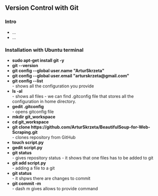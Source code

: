 <h2>Version Control with Git</h2>
<h3>Intro</h3>
<ul>
  <li>...</li>
  <li>...</li>
</ul>
<h3>Installation with Ubuntu terminal</h3>
<ul>
  <li><b>sudo apt-get install git -y</b></li>
  <li><b>git --version</b></li>
  <li><b>git config --global user.name "ArturSkrzeta"</b></li>
  <li><b>git config --global user.email "arturskrzeta@gmail.com"</b></li>
  
  <li><b>git config --list</b>
  <br>
  - shows all the configuration you provide
  </li>
  
  <li><b>ls -al</b>
  <br>
  - shows all files
  - we can find .gitconfig file that stores all the configuration in home directory.
  </li>
  
  <li><b>gedit .gitconfig</b>
  <br>
  - opens gitconfig file
  </li>
  
  <li><b>mkdir git_workspace</b></li>
  <li><b>cd git_workspace</b></li>
  
  <li><b>git clone https://github.com/ArturSkrzeta/BeautifulSoup-for-Web-Scraping.git</b>
  <br>
  - clones repository from GitHub
  </li>
  
  <li><b>touch script.py</b></li>
  <li><b>gedit script.py</b></li>
  
  <li><b>git status</b>
  <br>
  - gives repository status
  - it shows that one files has to be added to git
  </li>
  
  <li><b>git add script.py</b>
  <br>
  - adding a file to a git
  </li>
  
  <li><b>git status</b>
  <br>
  - it shpws there are changes to commit 
  </li>
  
  <li><b>git commit -m</b>
  <br>
  - dash m gives allows to provide command
  </li>
  
  
</ul>
